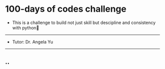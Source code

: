 # 100-days of codes challenge
- This is a challenge to build not just skill but descipline and consistency with python🐍
------------------------
- Tutor: Dr. Angela Yu
---------

## ..
